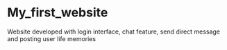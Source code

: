 # My_first_website
Website developed with login interface, chat feature, send direct message and posting user life memories
